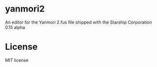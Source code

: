 yanmori2
========

An editor for the Yanmori 2.fus file shipped with the Starship Corporation 0.15 alpha

License
=======

MIT license
